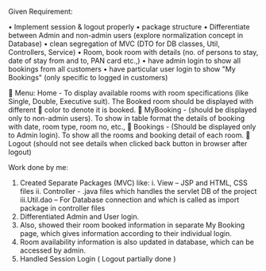 Given Requirement:

•	Implement session & logout properly
•	package structure 
•	Differentiate between Admin and non-admin users (explore normalization concept in Database)
•	clean segregation of MVC (DTO for DB classes, Util, Controllers, Service)
•	Room, book room with details (no. of persons to stay, date of stay from and to, PAN card etc.,)
•	have admin login to show all bookings from all customers
•	have particular user login to show "My Bookings" (only specific to logged in customers)
 
	Menu: Home - To display available rooms with room specifications (like Single, Double, Executive suit). The Booked room should be displayed with different
	color to denote it is booked.
	MyBooking - (should be displayed only to non-admin users). To show in table format the details of booking with date, room type, room no, etc.,
	Bookings - (Should be displayed only to Admin login). To show all the rooms and booking detail of each room.
	Logout (should not see details when clicked back button in browser after logout)

Work done by me:

1.	Created Separate Packages (MVC) like:
 i. View – JSP and HTML, CSS files
 ii. Controller - .java files which handles the servlet DB of the project
 iii.Util.dao – For Database connection and which is called as import package in controller files
2.	Differentiated Admin and User login.
3.	Also, showed their room booked information in separate My Booking page, which gives information according to their individual login.
4.	Room availability information is also updated in database, which can be accessed by admin.
5.	Handled Session Login ( Logout partially done )
